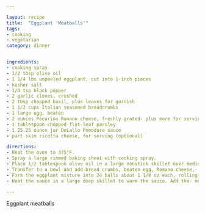 ```yaml
---

layout: recipe
title:  "Eggplant 'Meatballs'"
tags: 
- cooking
- vegetarian
category: dinner


ingredients:
- cooking spray
- 1/2 tbsp olive oil
- 1 1/4 lbs unpeeled eggplant, cut into 1-inch pieces
- kosher salt
- 1/4 tsp black pepper
- 2 garlic cloves, crushed
- 2 tbsp chopped basil, plus leaves for garnish
- 1 1/2 cups Italian seasoned breadcrumbs
- 1 large egg, beaten
- 2 ounces Pecorino Romano cheese, freshly grated- plus more for serving
- 1 tablespoon chopped flat-leaf parsley
- 1 25.25 ounce jar DeLallo Pomodoro sauce
- part skim ricotta cheese, for serving (optional)

directions:
- Heat the oven to 375°F. 
- Spray a large rimmed baking sheet with cooking spray.
- Place 1/2 tablespoon olive oil in a large nonstick skillet over medium- high heat. When hot add the eggplant and 1/4 cup water. Season with- salt and pepper to taste and cook, stirring occasionally until tender,- 10 to 12 minutes. Transfer to the bowl of a food processor and pulse a- few times.
- Transfer to a bowl and add bread crumbs, beaten egg, Romano cheese,- parsley, garlic and chopped basil into the eggplant. Season with 1/2- teaspoon kosher salt and 1/8 teaspoon of pepper.
- Form the eggplant mixture into 24 balls about 1 1/8 oz each, rolling- tightly and transfer to the prepared baking sheet. Bake until firm and- browned, about 20 to 25 minutes.
- Heat the sauce in a large deep skillet to warm the sauce. Add the- meatballs to the sauce and simmer for 5 minutes. Garnish the meatballs- with basil leaves and serve with ricotta cheese if desired.

---
```


Eggplant meatballs